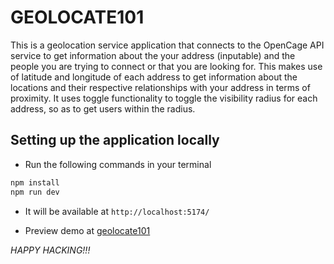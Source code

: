 # GEOLOCATE101

This is a geolocation service application that connects to the OpenCage API service to get information about the your address (inputable) and the people you are trying to connect or that you are looking for. This makes use of latitude and longitude of each address to get information about the locations and their respective relationships with your address in terms of proximity. It uses toggle functionality to toggle the visibility radius for each address, so as to get users within the radius.


## Setting up the application locally

- Run the following commands in your terminal
```bash
npm install
npm run dev
```

- It will be available at `http://localhost:5174/`


- Preview demo at [geolocate101](https://geolocate101.vercel.app)


*HAPPY HACKING!!!*